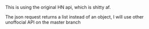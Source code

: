 This is using the original HN api, which is shitty af.

The json request returns a list instead of an object, I will use other unoffocial API on the master branch